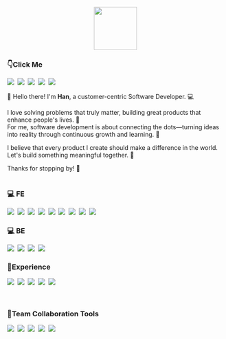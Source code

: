 <p align='center'>
  <img src="https://github.githubassets.com/images/mona-loading-dark.gif" width="100" height="100"/>
</p>                                                                                                      

### 👇Click Me
<a href="https://www.hanbaek-myungsangbaeks-projects.vercel.app"><img src="https://img.shields.io/badge/Portfoilo-CC2424?style=flat-square&logo=Homepage&logoColor=white"/></a>&nbsp;
<a href="https://bit.ly/m/han_baek"><img src="https://img.shields.io/badge/BIO Bitly-EE6123?style=flat-square&logo=Bitly&logoColor=white"/></a>&nbsp;
<a href="https://www.linkedin.com/in/kunhee-baek-6724a7217"><img src="https://img.shields.io/badge/LinkedIn-0A66C2?style=flat-square&logo=chainlink&logoColor=white"/></a>&nbsp;
<a href="https://han-baek.notion.site/HAN-DEV-21c7a57f96cb414fb69347aeeeb06f72"><img src="https://img.shields.io/badge/Notion-000000?style=flat-square&logo=Notion&logoColor=white"/></a>&nbsp;
<a href="https://medium.com/@han.baek"><img src="https://img.shields.io/badge/Medium-000000?style=flat-square&logo=Medium&logoColor=white"/></a>&nbsp;

👋 Hello there! I'm **Han**, a customer-centric Software Developer. 💻  

I love solving problems that truly matter, building great products that enhance people's lives. 🚀  
For me, software development is about connecting the dots—turning ideas into reality through continuous growth and learning. 🌱  

I believe that every product I create should make a difference in the world. Let's build something meaningful together. 🤝  

Thanks for stopping by! 🙏
<br/><br/>

### 💻 FE
<img src="https://img.shields.io/badge/Flutter-02569B?style=flat-square&logo=Flutter&logoColor=white"/>&nbsp;
<img src="https://img.shields.io/badge/React-61DAFB?style=flat-square&logo=React&logoColor=white"/>&nbsp;
<img src="https://img.shields.io/badge/Vue-34eb89?style=flat-square&logo=Vue.js&logoColor=white"/>&nbsp;
<img src="https://img.shields.io/badge/Next.js-000000?style=flat-square&logo=Next.js&logoColor=white"/>&nbsp;
<img src="https://img.shields.io/badge/TypeScript-3178C6?style=flat-square&logo=TypeScript&logoColor=white"/>&nbsp;
<img src="https://img.shields.io/badge/JavaScript-F7DF1E?style=flat-square&logo=JavaScript&logoColor=white"/>&nbsp;
<img src="https://img.shields.io/badge/Redux-764ABC?style=flat-square&logo=Redux&logoColor=white"/>&nbsp;
<img src="https://img.shields.io/badge/HTML5-E34F26?style=flat-square&logo=HTML5&logoColor=white"/>&nbsp;
<img src="https://img.shields.io/badge/CSS-1572B6?style=flat-square&logo=CSS&logoColor=white"/>&nbsp;
<br/>

### 💻 BE
<img src="https://img.shields.io/badge/Python-3776AB?style=flat-square&logo=MySQL&logoColor=white"/>&nbsp;
<img src="https://img.shields.io/badge/MySQL-4479A1?style=flat-square&logo=MySQL&logoColor=white"/>&nbsp;
<img src="https://img.shields.io/badge/Flask-000000?style=flat-square&logo=Flask&logoColor=white"/>&nbsp;
<img src="https://img.shields.io/badge/Amazon Web Services-232F3E?style=flat-square&logo=Amazon Web Services&logoColor=white"/>&nbsp;

### 👀Experience
<img src="https://img.shields.io/badge/React Native-61DAFB?style=flat-square&logo=React&logoColor=white"/>&nbsp;
<img src="https://img.shields.io/badge/ios-000000?style=flat-square&logo=ios&logoColor=white"/>&nbsp;
<img src="https://img.shields.io/badge/Node.js-339933?style=flat-square&logo=Node.js&logoColor=white"/>&nbsp;
<img src="https://img.shields.io/badge/Docker-2496ED?style=flat-square&logo=Docker&logoColor=white"/>&nbsp;
<img src="https://img.shields.io/badge/Kubernetes-326CES?style=flat-square&logo=Kubernetes&logoColor=white"/>&nbsp;

<br/>


### 🌈Team Collaboration Tools
<img src="https://img.shields.io/badge/Jira-0052CC?style=flat-square&logo=Jira&logoColor=white"/>&nbsp;
<img src="https://img.shields.io/badge/Figma-F24E1E?style=flat-square&logo=Figma&logoColor=white"/>&nbsp;
<img src="https://img.shields.io/badge/Slack-4A154B?style=flat-square&logo=Slack&logoColor=white"/>&nbsp;
<img src="https://img.shields.io/badge/Postman-FF6C37?style=flat-square&logo=Postman&logoColor=white"/>&nbsp;
<img src="https://img.shields.io/badge/Git-F05032?style=flat-square&logo=Git&logoColor=white"/>&nbsp;
<br/>
